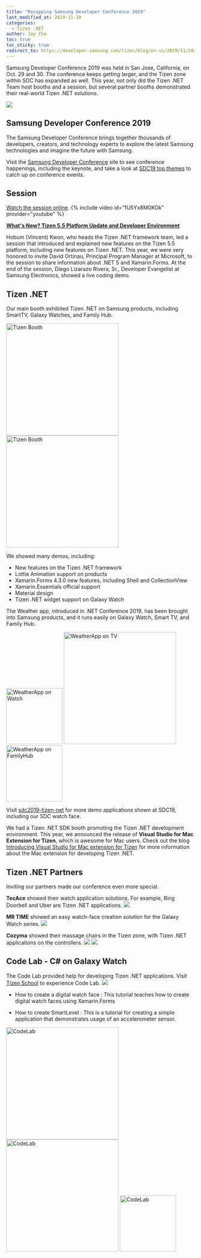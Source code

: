 ```yaml
---
title: "Recapping Samsung Developer Conference 2019"
last_modified_at: 2019-11-20
categories:
  - Tizen .NET
author: Jay Cho
toc: true
toc_sticky: true
redirect_to: https://developer.samsung.com/tizen/blog/en-us/2019/11/20/recapping-tizen-at-samsung-developer-conference-2019
---
```


Samsung Developer Conference 2019 was held in San Jose, California, on Oct. 29 and 30. The conference keeps getting larger, and the Tizen zone within SDC has expanded as well. This year, not only did the Tizen .NET Team host booths and a session, but several partner booths demonstrated their real-world Tizen .NET solutions.

![]({{site.url}}{{site.baseurl}}/assets/images/posts/sdc2019/sdc19_banner.png)

## Samsung Developer Conference 2019
The Samsung Developer Conference brings together thousands of developers, creators, and technology experts to explore the latest Samsung technologies and imagine the future with Samsung.

Visit the [Samsung Developer Conference](https://www.samsungdeveloperconference.com/) site to see conference happenings, including the keynote, and take a look at [SDC19 top themes](https://news.samsung.com/global/sdc19-top-themes-from-samsungs-developer-event) to catch up on conference events.

## Session
[Watch the session online](https://youtu.be/fU5Yx8M0KOk).
{% include video id="fU5Yx8M0KOk" provider="youtube" %}

<b>[What's New? Tizen 5.5 Platform Update and Developer Environment](https://www.samsungdeveloperconference.com/schedule/session/1089296)</b>

Hobum (Vincent) Kwon, who heads the Tizen .NET framework team, led a session that introduced and explained new features on the Tizen 5.5 platform, including new features on Tizen .NET. This year, we were very honored to invite David Ortinau, Principal Program Manager at Microsoft, to the session to share information about .NET 5 and Xamarin.Forms. At the end of the session, Diego Lizarazo Rivera, Sr., Developer Evangelist at Samsung Electronics, showed a live coding demo.

## Tizen .NET
Our main booth exhibited Tizen .NET on Samsung products, including SmartTV, Galaxy Watches, and Family Hub. <br/>

<img src="{{site.url}}{{site.baseurl}}/assets/images/posts/sdc2019/tizenbooth1.jpg" alt="Tizen Booth" width="300">
<img src="{{site.url}}{{site.baseurl}}/assets/images/posts/sdc2019/tizenbooth2.jpg" alt="Tizen Booth" width="300">

We showed many demos, including:
  - New features on the Tizen .NET framework
  - Lottie Animation support on products
  - Xamarin.Forms 4.3.0 new features, including Shell and CollectionView
  - Xamarin.Essentials official support
  - Material design
  - Tizen .NET widget support on Galaxy Watch

The Weather app, introduced in .NET Conference 2019, has been brought into Samsung products, and it runs easily on Galaxy Watch, Smart TV, and Family Hub.

<img src="{{site.url}}{{site.baseurl}}/assets/images/posts/sdc2019/weatherapp.png" alt="WeatherApp on Watch" width="150">
<img src="{{site.url}}{{site.baseurl}}/assets/images/posts/sdc2019/weatherapp_tv.png" alt="WeatherApp on TV" width="300">
<img src="{{site.url}}{{site.baseurl}}/assets/images/posts/sdc2019/weatherapp_fb.jpg" alt="WeatherApp on FamilyHub" width="150">

Visit [sdc2019-tizen-net](https://github.com/rookiejava/sdc2019-tizen-net) for more demo applications shown at SDC19, including our SDC watch face.

We had a Tizen .NET SDK booth promoting the Tizen .NET development environment. This year, we announced the release of <b>Visual Studio for Mac Extension for Tizen</b>, which is awesome for Mac users.
Check out the blog [Introducing Visual Studio for Mac extension for Tizen](https://samsung.github.io/Tizen.NET/tizen%20.net/Releasing-VS-Mac-Tizen-extension/) for more information about the Mac extension for developing Tizen .NET.

## Tizen .NET Partners
Inviting our partners made our conference even more special.

<b>TecAce</b> showed their watch application solutions. For example, Ring Doorbell and Uber are Tizen .NET applications.
![]({{site.url}}{{site.baseurl}}/assets/images/posts/sdc2019/tecace.png)

<b>MR TIME</b> showed an easy watch-face creation solution for the Galaxy Watch series.
![]({{site.url}}{{site.baseurl}}/assets/images/posts/sdc2019/mrtime.png)

<b>Cozyma</b> showed their massage chairs in the Tizen zone, with Tizen .NET applications on the controllers.
![]({{site.url}}{{site.baseurl}}/assets/images/posts/sdc2019/cozyma.png) ![]({{site.url}}{{site.baseurl}}/assets/images/posts/sdc2019/cozymaController.png)

## Code Lab - C# on Galaxy Watch
The Code Lab provided help for developing Tizen .NET applications. Visit [Tizen School](http://tizenschool.org/) to experience Code Lab.
![]({{site.url}}{{site.baseurl}}/assets/images/posts/sdc2019/codeLab1.png)
- How to create a digital watch face
  : This tutorial teaches how to create digital watch faces using Xamarin.Forms

- How to create SmartLevel
  : This is a tutorial for creating a simple application that demonstrates usage of an accelerometer sensor.

<img src="{{site.url}}{{site.baseurl}}/assets/images/posts/sdc2019/codelab1.jpg" alt="CodeLab" width="300">
<img src="{{site.url}}{{site.baseurl}}/assets/images/posts/sdc2019/codelab2.jpg" alt="CodeLab" width="300">
<img src="{{site.url}}{{site.baseurl}}/assets/images/posts/sdc2019/codelab.png" alt="CodeLab" width="150">
